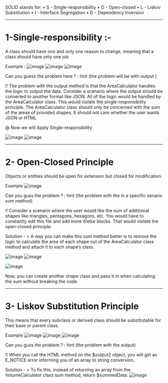 SOLID stands for:
•	S - Single-responsibility
•	O - Open-closed 
•	L - Liskov Substitution 
•	I - Interface Segregation 
•	D - Dependency Inversion 

******************************************************************
# 1-Single-responsibility :- 
  A class should have one and only one reason to change, meaning that a class should have only one job
  
Example :
![image](https://user-images.githubusercontent.com/45467325/198904679-467e6547-5a04-4561-b488-8ead87edb2d0.png)
![image](https://user-images.githubusercontent.com/45467325/198904687-5dce76ff-02ba-4036-8914-06bc5af6e98e.png)
![image](https://user-images.githubusercontent.com/45467325/198904693-a3f6dce4-123a-4e1c-b3d9-3cd907ccf92c.png)

Can you guess the problem here ? : hint (the problem will be with output ) 

!! The problem with the output method is that the AreaCalculator handles the logic to output the data.
Consider a scenario where the output should be converted to another format like JSON.
All of the logic would be handled by the AreaCalculator class. This would violate the single-responsibility principle. The AreaCalculator class should only be concerned with the sum of the areas of provided shapes. It should not care whether the user wants JSON or HTML


@ Now we will Apply Single-responsibility

![image](https://user-images.githubusercontent.com/45467325/198904749-a8078ebb-ddcd-429a-a930-26d3f623307f.png)
![image](https://user-images.githubusercontent.com/45467325/198904907-8b7e4cbe-9d06-49ea-992d-65214438a788.png)

*******************************************************************
# 2- Open-Closed Principle
  Objects or entities should be open for extension but closed for modification.
  
  
Example
![image](https://user-images.githubusercontent.com/45467325/198905002-2c5bcadf-56ff-4b7d-a965-75e1d130035b.png)

 
Can you guss the problem ?  : hint (the problem with the in a specific senario sum method)

!! Consider a scenario where the user would like the sum of additional shapes like triangles, pentagons, hexagons, etc. You would have to constantly edit this file and add more if/else blocks. That would violate the open-closed principle.
  
Solution - > A way you can make this sum method better is to remove the logic to calculate the area of each shape out of the AreaCalculator class method and attach it to each shape’s class.

![image](https://user-images.githubusercontent.com/45467325/198905187-d2ebb02b-60bd-4416-a64c-5691de8ac0a6.png) ![image](https://user-images.githubusercontent.com/45467325/198905207-a7b10a9b-2f3a-48f5-b778-554153277fc9.png)

![image](https://user-images.githubusercontent.com/45467325/198905229-a58020ae-fe5b-4876-ba4c-97f80901caba.png)

Now, you can create another shape class and pass it in when calculating the sum without breaking the code.


********************************************************************
# 3- Liskov Substitution Principle
  This means that every subclass or derived class should be substitutable for their base or parent class.
  
Example 
![image](https://user-images.githubusercontent.com/45467325/198905548-5f82bdf1-f962-47b7-b52c-25c980222eb0.png)
![image](https://user-images.githubusercontent.com/45467325/198905557-b6376d5f-6a18-4e27-b731-f6e4172f45b7.png)
![image](https://user-images.githubusercontent.com/45467325/198905571-fe1d9753-14eb-467b-9acd-efdd0b49c97c.png)

Can you guss the problem ?  : hint (the problem with the output)

!! When you call the HTML method on the $output2 object, you will get an E_NOTICE error informing you of an array to string conversion.

Solution - > To fix this, instead of returning an array from the VolumeCalculator class sum method, return $summedData:
![image](https://user-images.githubusercontent.com/45467325/198905640-f280eb0b-bd56-4682-ab4a-1f09190a7e16.png)


